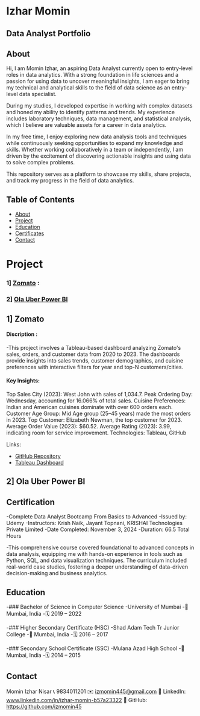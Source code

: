 # Izhar Momin 
## Data Analyst Portfolio
## About
Hi, I am Momin Izhar, an aspiring Data Analyst currently open to entry-level roles in data analytics. With a strong foundation in life sciences and a passion for using data to uncover meaningful insights, I am eager to bring my technical and analytical skills to the field of data science as an entry-level data specialist.

During my studies, I developed expertise in working with complex datasets and honed my ability to identify patterns and trends. My experience includes laboratory techniques, data management, and statistical analysis, which I believe are valuable assets for a career in data analytics.

In my free time, I enjoy exploring new data analysis tools and techniques while continuously seeking opportunities to expand my knowledge and skills. Whether working collaboratively in a team or independently, I am driven by the excitement of discovering actionable insights and using data to solve complex problems.

This repository serves as a platform to showcase my skills, share projects, and track my progress in the field of data analytics.

## Table of Contents
- [About](#about)
- [Project](#Project)
- [Education](#Education)
- [Certificates](#Certificates)
- [Contact](#Contact)






# Project
### 1] [Zomato](#Zomato) :
### 2] [Ola Uber Power BI](#Ola-Uber-Power-BI)
## 1] Zomato
#### Discription : 
-This project involves a Tableau-based dashboard analyzing Zomato's sales, orders, and customer data from 2020 to 2023. The dashboards provide insights into sales trends, customer demographics, and cuisine preferences with interactive filters for year and top-N customers/cities.

#### Key Insights:

Top Sales City (2023): West John with sales of 1,034.7.
Peak Ordering Day: Wednesday, accounting for 16.066% of total sales.
Cuisine Preferences: Indian and American cuisines dominate with over 600 orders each.
Customer Age Group: Mid Age group (25–45 years) made the most orders in 2023.
Top Customer: Elizabeth Newman, the top customer for 2023.
Average Order Value (2023): $60.52.
Average Rating (2023): 3.99, indicating room for service improvement.
Technologies: Tableau, GitHub

Links:

- [GitHub Repository](https://github.com/izmomin45/Zomato-Analysis)
- [Tableau Dashboard](https://public.tableau.com/app/profile/momin.izhar/viz/ZomatoAnalysis_17288131095090/Zomato2)

## 2] Ola Uber Power BI








## Certification
-Complete Data Analyst Bootcamp From Basics to Advanced
-Issued by: Udemy
-Instructors: Krish Naik, Jayant Topnani, KRISHAI Technologies Private Limited
-Date Completed: November 3, 2024
-Duration: 66.5 Total Hours

-This comprehensive course covered foundational to advanced concepts in data analysis, equipping me with hands-on experience in tools such as Python, SQL, and data visualization techniques. The curriculum included real-world case studies, fostering a deeper understanding of data-driven decision-making and business analytics.


## Education
-### Bachelor of Science in Computer Science
-University of Mumbai
-📍 Mumbai, India
-🗓 2019 – 2022


-### Higher Secondary Certificate (HSC)
-Shad Adam Tech Tr Junior College
-📍 Mumbai, India
-🗓 2016 – 2017


-### Secondary School Certificate (SSC)
-Mulana Azad  High School
-📍 Mumbai, India
-🗓 2014 – 2015


## Contact
Momin Izhar Nisar
📞 9834011201
✉️ izmomin445@gmail.com
🔗 LinkedIn: www.linkedin.com/in/izhar-momin-b57a23322
🔗 GitHub: https://github.com/izmomin45
